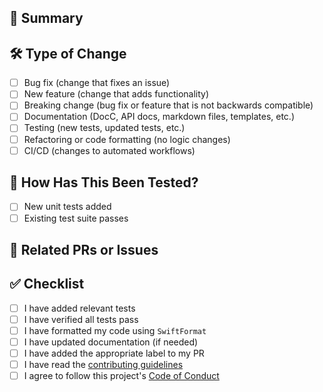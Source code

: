 ## 📝 Summary

<!-- 
Please provide a brief summary of your changes along with any relevant context.
Include any screenshots, logs, or terminal output you think would be helpful for reviewers.
-->

## 🛠️ Type of Change

<!-- Check all that apply. -->

- [ ] Bug fix (change that fixes an issue)
- [ ] New feature (change that adds functionality)
- [ ] Breaking change (bug fix or feature that is not backwards compatible)
- [ ] Documentation (DocC, API docs, markdown files, templates, etc.)
- [ ] Testing (new tests, updated tests, etc.)
- [ ] Refactoring or code formatting (no logic changes)
- [ ] CI/CD (changes to automated workflows)

## 🧪 How Has This Been Tested?

- [ ] New unit tests added
- [ ] Existing test suite passes

<!-- 
Please describe the tests you've run to verify your changes.
If fixing a bug, please describe the steps to reproduce the bug.
Include any screenshots, logs, or terminal output you think would be helpful for reviewers.
-->

## 🔗 Related PRs or Issues <!-- Delete section if not applicable -->

<!--
To automatically close an issue when this PR is merged, please include one of the following:
  - Fixes #<issue-number>
  - Closes #<issue-number>
  - Resolves #<issue-number>
-->

<!--
Please link any related PRs, for example:
  - Unblocks #<pr-number>
  - Duplicates #<pr-number>
  - Depends on #<pr-number>
  - Relates to #<pr-number>
-->

## ✅ Checklist

<!-- Confirm that you've completed the following steps. -->

- [ ] I have added relevant tests
- [ ] I have verified all tests pass
- [ ] I have formatted my code using `SwiftFormat`
- [ ] I have updated documentation (if needed)
- [ ] I have added the appropriate label to my PR
- [ ] I have read the [contributing guidelines](https://github.com/fetch-rewards/SwiftSyntaxSugar/blob/main/CONTRIBUTING.md)
- [ ] I agree to follow this project's [Code of Conduct](https://github.com/fetch-rewards/SwiftSyntaxSugar/blob/main/CODE_OF_CONDUCT.md)
